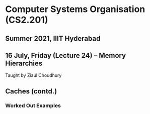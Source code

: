 # Computer Systems Organisation (CS2.201)
## Summer 2021, IIIT Hyderabad
## 16 July, Friday (Lecture 24) – Memory Hierarchies

Taught by Ziaul Choudhury

## Caches (contd.)
### Worked Out Examples

